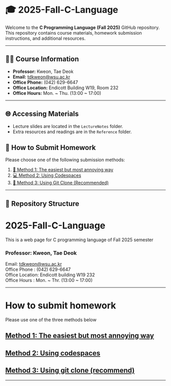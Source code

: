 # 🎓 2025-Fall-C-Language
Welcome to the **C Programming Language (Fall 2025)** GitHub repository.  
This repository contains course materials, homework submission instructions, and additional resources.  

---

## 👨‍🏫 Course Information
- **Professor:** Kweon, Tae Deok  
- **Email:** [tdkweon@wsu.ac.kr](mailto:tdkweon@wsu.ac.kr)  
- **Office Phone:** (042) 629-6647  
- **Office Location:** Endicott Building W19, Room 232  
- **Office Hours:** Mon. ~ Thu. (13:00 ~ 17:00)  

---

## 🌐 Accessing Materials
- Lecture slides are located in the `LectureNotes` folder.  
- Extra resources and readings are in the `Reference` folder.  

## 📝 How to Submit Homework
Please choose one of the following submission methods:

1. [📄 Method 1: The easiest but most annoying way](./_markup/method1.md)  
2. [💻 Method 2: Using Codespaces](_markup/method2.md)  
3. [🔗 Method 3: Using Git Clone (Recommended)](https://github.com/username/2025-Fall-C-Language/blob/main/_markup/method3.md)  

---

## 📂 Repository Structure




# 2025-Fall-C-Language
This is a web page for C programming language of Fall 2025 semester

### Professor: Kweon, Tae Deok  
   Email: tdkweon@wsu.ac.kr  
   Office Phone   : (042) 629-6647  
   Office Location: Endicott building W19 232  
   Office Hours   : Mon. ~ Thr. (13:00 ~ 17:00)  

---

# **How to submit homework**
Please use one of the three methods below

## [Method 1: The easiest but most annoying way](_markup/method1.md)

## [Method 2: Using codespaces](_markup/method2.md)

## [Method 3: Using git clone (recommend) ](_markup/method3.md)

---
